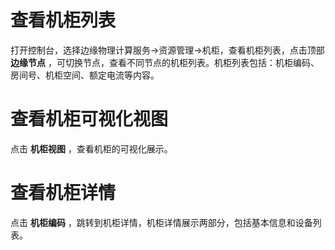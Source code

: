 # 查看机柜列表

打开控制台，选择边缘物理计算服务->资源管理->机柜，查看机柜列表，点击顶部 **边缘节点** ，可切换节点，查看不同节点的机柜列表。机柜列表包括：机柜编码、房间号、机柜空间、额定电流等内容。


# 查看机柜可视化视图
点击 **机柜视图** ，查看机柜的可视化展示。


# 查看机柜详情
点击 **机柜编码** ，跳转到机柜详情，机柜详情展示两部分，包括基本信息和设备列表。


